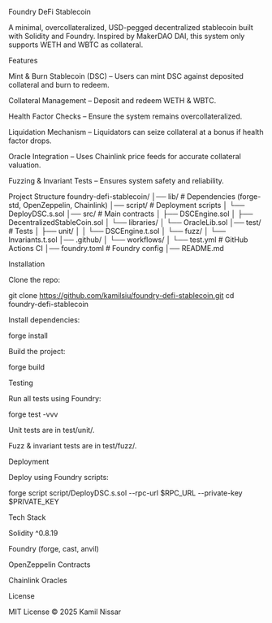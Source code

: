 Foundry DeFi Stablecoin

A minimal, overcollateralized, USD-pegged decentralized stablecoin built with Solidity and Foundry.
Inspired by MakerDAO DAI, this system only supports WETH and WBTC as collateral.

Features

Mint & Burn Stablecoin (DSC) – Users can mint DSC against deposited collateral and burn to redeem.

Collateral Management – Deposit and redeem WETH & WBTC.

Health Factor Checks – Ensure the system remains overcollateralized.

Liquidation Mechanism – Liquidators can seize collateral at a bonus if health factor drops.

Oracle Integration – Uses Chainlink price feeds for accurate collateral valuation.

Fuzzing & Invariant Tests – Ensures system safety and reliability.

Project Structure
foundry-defi-stablecoin/
│── lib/                     # Dependencies (forge-std, OpenZeppelin, Chainlink)
│── script/                  # Deployment scripts
│   └── DeployDSC.s.sol
│── src/                     # Main contracts
│   ├── DSCEngine.sol
│   ├── DecentralizedStableCoin.sol
│   └── libraries/
│       └── OracleLib.sol
│── test/                    # Tests
│   ├── unit/
│   │   └── DSCEngine.t.sol
│   └── fuzz/
│       └── Invariants.t.sol
│── .github/
│   └── workflows/
│       └── test.yml         # GitHub Actions CI
│── foundry.toml             # Foundry config
│── README.md

Installation

Clone the repo:

git clone https://github.com/kamilsiu/foundry-defi-stablecoin.git
cd foundry-defi-stablecoin


Install dependencies:

forge install


Build the project:

forge build

Testing

Run all tests using Foundry:

forge test -vvv


Unit tests are in test/unit/.

Fuzz & invariant tests are in test/fuzz/.

Deployment

Deploy using Foundry scripts:

forge script script/DeployDSC.s.sol --rpc-url $RPC_URL --private-key $PRIVATE_KEY

Tech Stack

Solidity ^0.8.19

Foundry (forge, cast, anvil)

OpenZeppelin Contracts

Chainlink Oracles

License

MIT License © 2025 Kamil Nissar
